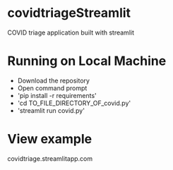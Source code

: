 # covidtriageStreamlit
COVID triage application built with streamlit

# Running on Local Machine
- Download the repository
- Open command prompt 
- 'pip install -r requirements'
- 'cd TO_FILE_DIRECTORY_OF_covid.py'
- 'streamlit run covid.py'

# View example
covidtriage.streamlitapp.com
